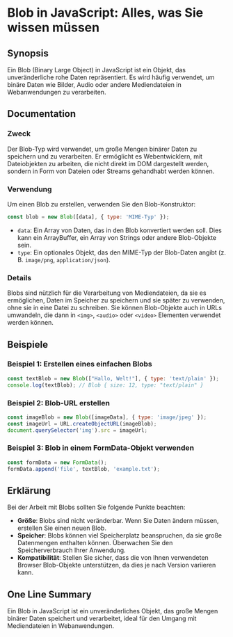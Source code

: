 <!--
Meta Description: # Blob in JavaScript: Alles, was Sie wissen müssen ## Synopsis Ein Blob (Binary Large Object) in JavaScript ist ein Objekt, das unveränderliche rohe D...
Meta Keywords: blob, sie, ein, daten, javascript
-->

# Blob in JavaScript: Alles, was Sie wissen müssen

## Synopsis
Ein Blob (Binary Large Object) in JavaScript ist ein Objekt, das unveränderliche rohe Daten repräsentiert. Es wird häufig verwendet, um binäre Daten wie Bilder, Audio oder andere Mediendateien in Webanwendungen zu verarbeiten.

## Documentation
### Zweck
Der Blob-Typ wird verwendet, um große Mengen binärer Daten zu speichern und zu verarbeiten. Er ermöglicht es Webentwicklern, mit Dateiobjekten zu arbeiten, die nicht direkt im DOM dargestellt werden, sondern in Form von Dateien oder Streams gehandhabt werden können.

### Verwendung
Um einen Blob zu erstellen, verwenden Sie den Blob-Konstruktor:

```javascript
const blob = new Blob([data], { type: 'MIME-Typ' });
```

- `data`: Ein Array von Daten, das in den Blob konvertiert werden soll. Dies kann ein ArrayBuffer, ein Array von Strings oder andere Blob-Objekte sein.
- `type`: Ein optionales Objekt, das den MIME-Typ der Blob-Daten angibt (z. B. `image/png`, `application/json`).

### Details
Blobs sind nützlich für die Verarbeitung von Mediendateien, da sie es ermöglichen, Daten im Speicher zu speichern und sie später zu verwenden, ohne sie in eine Datei zu schreiben. Sie können Blob-Objekte auch in URLs umwandeln, die dann in `<img>`, `<audio>` oder `<video>` Elementen verwendet werden können.

## Beispiele
### Beispiel 1: Erstellen eines einfachen Blobs
```javascript
const textBlob = new Blob(["Hallo, Welt!"], { type: 'text/plain' });
console.log(textBlob); // Blob { size: 12, type: "text/plain" }
```

### Beispiel 2: Blob-URL erstellen
```javascript
const imageBlob = new Blob([imageData], { type: 'image/jpeg' });
const imageUrl = URL.createObjectURL(imageBlob);
document.querySelector('img').src = imageUrl;
```

### Beispiel 3: Blob in einem FormData-Objekt verwenden
```javascript
const formData = new FormData();
formData.append('file', textBlob, 'example.txt');
```

## Erklärung
Bei der Arbeit mit Blobs sollten Sie folgende Punkte beachten:

- **Größe**: Blobs sind nicht veränderbar. Wenn Sie Daten ändern müssen, erstellen Sie einen neuen Blob.
- **Speicher**: Blobs können viel Speicherplatz beanspruchen, da sie große Datenmengen enthalten können. Überwachen Sie den Speicherverbrauch Ihrer Anwendung.
- **Kompatibilität**: Stellen Sie sicher, dass die von Ihnen verwendeten Browser Blob-Objekte unterstützen, da dies je nach Version variieren kann.

## One Line Summary
Ein Blob in JavaScript ist ein unveränderliches Objekt, das große Mengen binärer Daten speichert und verarbeitet, ideal für den Umgang mit Mediendateien in Webanwendungen.